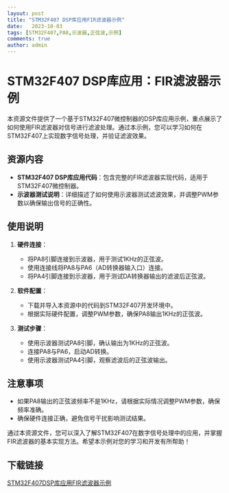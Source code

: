 ```yaml
---
layout: post
title: "STM32F407 DSP库应用FIR滤波器示例"
date:   2023-10-03
tags: [STM32F407,PA8,示波器,正弦波,示例]
comments: true
author: admin
---
```

# STM32F407 DSP库应用：FIR滤波器示例

本资源文件提供了一个基于STM32F407微控制器的DSP库应用示例，重点展示了如何使用FIR滤波器对信号进行滤波处理。通过本示例，您可以学习如何在STM32F407上实现数字信号处理，并验证滤波效果。

## 资源内容

- **STM32F407 DSP库应用代码**：包含完整的FIR滤波器实现代码，适用于STM32F407微控制器。
- **示波器测试说明**：详细描述了如何使用示波器测试滤波效果，并调整PWM参数以确保输出信号的正确性。

## 使用说明

1. **硬件连接**：
   - 将PA8引脚连接到示波器，用于测试1KHz的正弦波。
   - 使用连接线将PA8与PA6（AD转换器输入口）连接。
   - 将PA4引脚连接到示波器，用于测试DA转换器输出的滤波后正弦波。

2. **软件配置**：
   - 下载并导入本资源中的代码到STM32F407开发环境中。
   - 根据实际硬件配置，调整PWM参数，确保PA8输出1KHz的正弦波。

3. **测试步骤**：
   - 使用示波器测试PA8引脚，确认输出为1KHz的正弦波。
   - 连接PA8与PA6，启动AD转换。
   - 使用示波器测试PA4引脚，观察滤波后的正弦波输出。

## 注意事项

- 如果PA8输出的正弦波频率不是1KHz，请根据实际情况调整PWM参数，确保频率准确。
- 确保硬件连接正确，避免信号干扰影响测试结果。

通过本资源文件，您可以深入了解STM32F407在数字信号处理中的应用，并掌握FIR滤波器的基本实现方法。希望本示例对您的学习和开发有所帮助！

## 下载链接

[STM32F407DSP库应用FIR滤波器示例](https://pan.quark.cn/s/304d08223b2d)